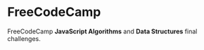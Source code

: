 # FreeCodeCamp
FreeCodeCamp <b>JavaScript Algorithms</b> and <b>Data Structures</b> final challenges.
